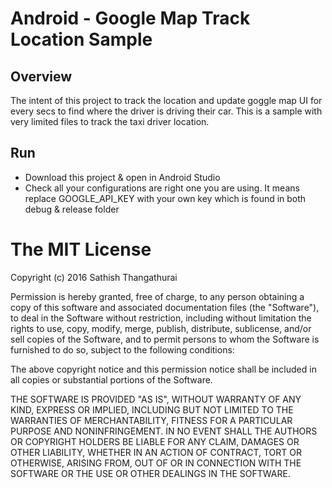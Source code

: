 # Android - Google Map Track Location Sample

## Overview
The intent of this project to track the location and update goggle map UI for every secs to find where the driver is driving their car.
This is a sample with very limited files to track the taxi driver location.

## Run


* Download this project & open in Android Studio
* Check all your configurations are right one you are using. It means replace GOOGLE_API_KEY with your own key which is found in both debug & release folder

The MIT License
===============

Copyright (c) 2016 Sathish Thangathurai

Permission is hereby granted, free of charge, to any person obtaining a copy of this software and associated documentation files (the "Software"), to deal in the Software without restriction, including without limitation the rights to use, copy, modify, merge, publish, distribute, sublicense, and/or sell copies of the Software, and to permit persons to whom the Software is furnished to do so, subject to the following conditions:

The above copyright notice and this permission notice shall be included in all copies or substantial portions of the Software.

THE SOFTWARE IS PROVIDED "AS IS", WITHOUT WARRANTY OF ANY KIND, EXPRESS OR IMPLIED, INCLUDING BUT NOT LIMITED TO THE WARRANTIES OF MERCHANTABILITY, FITNESS FOR A PARTICULAR PURPOSE AND NONINFRINGEMENT. IN NO EVENT SHALL THE AUTHORS OR COPYRIGHT HOLDERS BE LIABLE FOR ANY CLAIM, DAMAGES OR OTHER LIABILITY, WHETHER IN AN ACTION OF CONTRACT, TORT OR OTHERWISE, ARISING FROM, OUT OF OR IN CONNECTION WITH THE SOFTWARE OR THE USE OR OTHER DEALINGS IN THE SOFTWARE.
